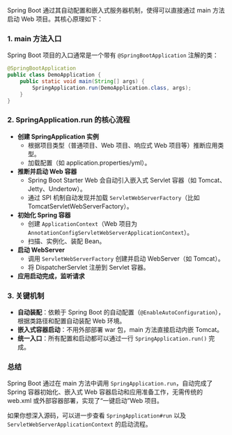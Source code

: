 Spring Boot 通过其自动配置和嵌入式服务器机制，使得可以直接通过 main 方法启动 Web 项目。其核心原理如下：

### 1. main 方法入口

Spring Boot 项目的入口通常是一个带有 `@SpringBootApplication` 注解的类：

```java
@SpringBootApplication
public class DemoApplication {
    public static void main(String[] args) {
        SpringApplication.run(DemoApplication.class, args);
    }
}
```

### 2. SpringApplication.run 的核心流程

- **创建 SpringApplication 实例**
  - 根据项目类型（普通项目、Web 项目、响应式 Web 项目等）推断应用类型。
  - 加载配置（如 application.properties/yml）。
- **推断并启动 Web 容器**
  - Spring Boot Starter Web 会自动引入嵌入式 Servlet 容器（如 Tomcat、Jetty、Undertow）。
  - 通过 SPI 机制自动发现并加载 `ServletWebServerFactory`（比如 TomcatServletWebServerFactory）。
- **初始化 Spring 容器**
  - 创建 `ApplicationContext`（Web 项目为 `AnnotationConfigServletWebServerApplicationContext`）。
  - 扫描、实例化、装配 Bean。
- **启动 WebServer**
  - 调用 `ServletWebServerFactory` 创建并启动 WebServer（如 Tomcat）。
  - 将 DispatcherServlet 注册到 Servlet 容器。
- **应用启动完成，监听请求**

### 3. 关键机制

- **自动装配**：依赖于 Spring Boot 的自动配置（`@EnableAutoConfiguration`），根据类路径和配置自动装配 Web 环境。
- **嵌入式容器启动**：不用外部部署 war 包，main 方法直接启动内嵌 Tomcat。
- **统一入口**：所有配置和启动都可以通过一行 `SpringApplication.run()` 完成。

### 总结

Spring Boot 通过在 main 方法中调用 `SpringApplication.run`，自动完成了 Spring 容器初始化、嵌入式 Web 容器启动和应用准备工作，无需传统的 web.xml 或外部容器部署，实现了“一键启动”Web 项目。

如果你想深入源码，可以进一步查看 `SpringApplication#run` 以及 `ServletWebServerApplicationContext` 的启动流程。